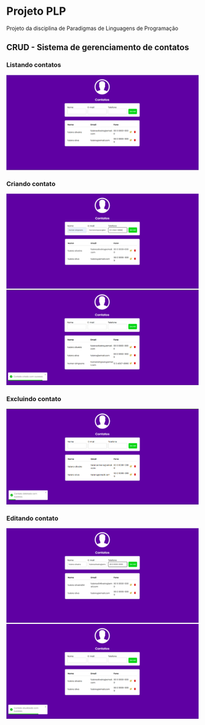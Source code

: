 # Projeto PLP 
Projeto da disciplina de Paradigmas de Linguagens de Programação

## CRUD - Sistema de gerenciamento de contatos

### Listando contatos
<img src="./frontend/src/images/Captura de tela 2023-11-30 181829.png" alt="Tela listando contatos">

### Criando contato
<img src="./frontend/src/images/Captura de tela 2023-11-30 181525.png" alt="Tela cadastrando contato">

<img src="./frontend/src/images/Captura de tela 2023-11-30 181619.png" alt="Tela exibindo contatos já com o recente cadastrado">

### Excluindo contato
<img src="./frontend/src/images/Captura de tela 2023-11-30 181723.png" alt="Tela excluindo contato">


### Editando contato
<img src="./frontend/src/images/Captura de tela 2023-11-30 180659.png" alt="Tela editando contato">

<img src="./frontend/src/images/Captura de tela 2023-11-30 180714.png" alt="Tela exibindo alteração feita no contato editado">
